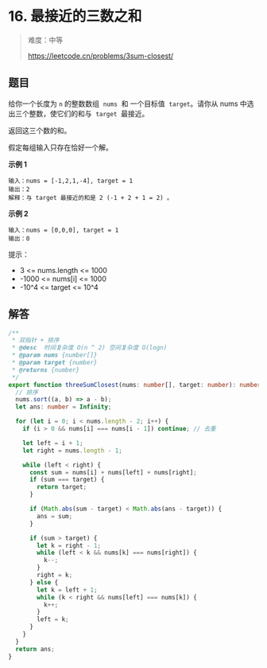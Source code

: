 # 16. 最接近的三数之和

> 难度：中等
>
> https://leetcode.cn/problems/3sum-closest/

## 题目

给你一个长度为 `n` 的整数数组  `nums`  和 一个目标值  `target`。请你从 nums 中选出三个整数，使它们的和与  `target`  最接近。

返回这三个数的和。

假定每组输入只存在恰好一个解。

**示例 1**

```
输入：nums = [-1,2,1,-4], target = 1
输出：2
解释：与 target 最接近的和是 2 (-1 + 2 + 1 = 2) 。
```

**示例 2**

```
输入：nums = [0,0,0], target = 1
输出：0
```

提示：

- 3 <= nums.length <= 1000
- -1000 <= nums[i] <= 1000
- -10^4 <= target <= 10^4

## 解答

```typescript
/**
 * 双指针 + 排序
 * @desc  时间复杂度 O(n ^ 2) 空间复杂度 O(logn)
 * @param nums {number[]}
 * @param target {number}
 * @returns {number}
 */
export function threeSumClosest(nums: number[], target: number): number {
  // 排序
  nums.sort((a, b) => a - b);
  let ans: number = Infinity;

  for (let i = 0; i < nums.length - 2; i++) {
    if (i > 0 && nums[i] === nums[i - 1]) continue; // 去重

    let left = i + 1;
    let right = nums.length - 1;

    while (left < right) {
      const sum = nums[i] + nums[left] + nums[right];
      if (sum === target) {
        return target;
      }

      if (Math.abs(sum - target) < Math.abs(ans - target)) {
        ans = sum;
      }

      if (sum > target) {
        let k = right - 1;
        while (left < k && nums[k] === nums[right]) {
          k--;
        }
        right = k;
      } else {
        let k = left + 1;
        while (k < right && nums[left] === nums[k]) {
          k++;
        }
        left = k;
      }
    }
  }
  return ans;
}
```

